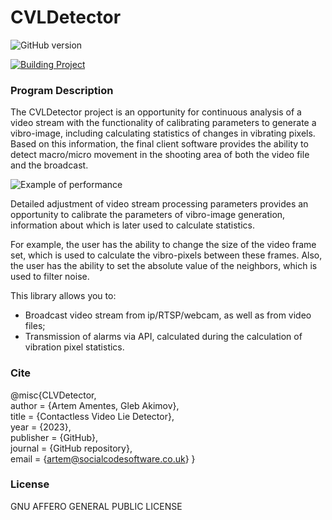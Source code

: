 # CVLDetector

![GitHub version](https://img.shields.io/badge/version-v1.0.1-green?style=plastic&labelColor=dark)

[![Building Project](https://github.com/breadrock1/CVLDetector/actions/workflows/rust.yml/badge.svg?branch=master)](https://github.com/breadrock1/CVLDetector/actions/workflows/rust.yml)

[//]: # ([![Creating Release]&#40;https://github.com/breadrock1/CVLDetector/actions/workflows/release.yml/badge.svg?branch=master&event=create&#41;]&#40;https://github.com/breadrock1/CVLDetector/actions/workflows/create-release-action.yml&#41;)

### Program Description

The CVLDetector project is an opportunity for continuous analysis of a video stream with the functionality of calibrating parameters to generate a vibro-image, including calculating statistics of changes in vibrating pixels. Based on this information, the final client software provides the ability to detect macro/micro movement in the shooting area of both the video file and the broadcast.

![Example of performance](resources/clv_work.gif)

Detailed adjustment of video stream processing parameters provides an opportunity to calibrate the parameters of vibro-image generation, information about which is later used to calculate statistics.

For example, the user has the ability to change the size of the video frame set, which is used to calculate the vibro-pixels between these frames. Also, the user has the ability to set the absolute value of the neighbors, which is used to filter noise.

This library allows you to:
- Broadcast video stream from ip/RTSP/webcam, as well as from video files;
- Transmission of alarms via API, calculated during the calculation of vibration pixel statistics.

### Cite 
@misc{CLVDetector,\
  author = {Artem Amentes, Gleb Akimov},\
  title = {Contactless Video Lie Detector},\
  year = {2023},\
  publisher = {GitHub},\
  journal = {GitHub repository},\
  email = {artem@socialcodesoftware.co.uk}
}

### License
GNU AFFERO GENERAL PUBLIC LICENSE
